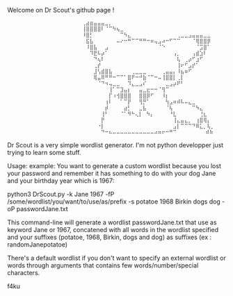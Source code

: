 Welcome on Dr Scout's github page ! 

                            ⢀⣴⣶⣤⣤⣤⣀⡀⠀⠀⠀⠀⠀⠀⠀⠀⠀⠀⠀⠀⠀⠀⠀⠀⠀⠀⠀⠀⠀⠀⠀⠀⠀⠀⠀⠀
                            ⢸⣿⣿⣿⣿⠇⠈⠉⠳⢦⣀⠀⠀⠀⠀⠀⠀⠀⠀⠀⠀⠀⠀⠀⠀⠀⠀⠀⠀⠀⠀⠀⠀⠀⠀⠀
                            ⠸⣿⡃⠀⠀⠀⠀⠀⠀⠀⠉⠳⣄⠀⠀⠀⠀⠀⠀⠀⠀⠀⠀⠀⠀⢀⣀⣀⣠⣤⣤⣤⣀⣀⠀⠀
                            ⠀⣯⣧⠀⠀⠀⠀⠀⠀⠤⠔⠒⠛⠉⠉⠛⠛⠒⠶⢤⣠⠴⠒⠋⠉⠉⠀⠀⠀⠈⢿⣿⣿⡿⠀⠀
                            ⠀⠸⣿⣧⠀⠀⣠⠀⠀⠀⠀⠀⠀⠀⠀⠀⠀⠀⠀⠀⠈⠑⠀⠀⠀⠀⠀⠀⠀⠀⠈⣩⣿⠁⠀⠀
                            ⠀⠀⠹⣟⠧⡴⠁⠀⠀⠀⠀⠀⠀⠀⠀⠀⠀⠀⠀⠀⠀⠀⠀⠀⢠⡀⠀⠀⠀⢠⣾⣱⠇⠀⠀⠀
                            ⠀⠀⠀⠙⢦⠇⠀⠀⠀⠀⠀⠀⠀⠀⠀⠀⠀⠀⠀⠀⠀⠀⠀⠀⠀⢧⠀⢀⡴⠋⣰⠋⠀⠀⠀⠀
                            ⠀⠀⠀⢀⡞⠀⠀⠀⠀⠀⠀⠀⠀⠀⠀⠀⠀⠀⠀⠀⠀⠀⠀⠀⠀⢸⠖⠋⣠⡞⠁⠀⠀⠀⠀⠀
                            ⠀⠀⠀⣸⢣⣾⣿⣧⠀⠀⠀⠀⠀⢀⣀⣀⣀⠀⠀⠀⠀⢀⣤⣤⡄⠸⣦⠶⠋⠀⠀⠀⠀⠀⠀⠀
                            ⠀⠀⠀⢿⣤⠿⠛⠛⠒⠉⠉⠁⣿⠟⠒⠚⣷⠈⠉⠒⠤⢸⣿⣿⡇⢀⡇⠀⠀⠀⠀⠀⠀⠀⠀⠀
                            ⠀⠀⠀⠀⠈⠙⠲⢤⣀⣀⠀⠀⠹⣄⣀⣠⠎⠀⠀⠀⠀⠀⣀⣠⡴⠟⠃⠀⠀⠀⠀⠀⠀⠀⠀⠀
                            ⠀⠀⠀⠀⠀⠀⠀⢸⠁⠉⣹⣤⡆⠀⠀⣤⣀⣖⠒⠒⠈⢻⠉⠀⠀⠀⠀⠀⠀⠀⠀⠀⠀⠀⠀⠀
                            ⠀⠀⠀⠀⠀⠀⠀⡏⠰⢺⣿⣿⣿⠀⠀⣿⣿⡿⠋⠀⠀⠸⡆⠀⠀⠀⠀⠀⠀⠀⠀⠀⠀⠀⠀⠀
                            ⠀⠀⠀⠀⠀⠀⢰⠇⠀⠀⠁⠉⡟⠀⠀⢻⡛⠁⠀⠀⠀⠀⢳⣠⠶⠾⠧⠤⣄⣀⠀⠀⠀⠀⠀⠀
                            ⠀⠀⠀⠀⠀⠀⡾⠀⠀⠀⠀⣴⡃⠀⠀⣀⣧⠀⠀⠀⠀⠀⠈⢧⠀⠀⠀⠀⠀⠉⠳⣄⠀⠀⠀⠀
                            ⠀⠀⠀⠀⠀⢸⠃⠀⠀⠀⠈⠁⠻⠓⢄⡇⠀⠳⡄⠀⠀⠀⠀⠘⣇⠀⠀⠀⠀⠀⠀⢘⣆⠀⠀⠀
                            ⠀⠀⠀⠀⠀⡟⠀⠀⠀⠀⠀⠀⠀⠀⠀⠀⠀⠀⠀⠀⠀⠀⠀⠀⢸⣄⣤⣄⡀⠀⢰⣿⢿⡄⠀⠀
                            ⠀⠀⠀⠀⠐⡇⠀⠀⠀⠀⠀⠀⠀⠀⠀⠀⠀⠀⠀⠀⠀⠀⠀⠀⣠⡇⠉⠉⠉⠙⠿⣅⡀⢧⡀⠀
                            ⠀⠀⠀⠀⠀⠙⠒⠦⠤⠤⠤⠤⠤⠤⠤⠤⠤⠤⠤⠴⠶⠖⠒⠛⠉⠀⠀⠀⠀⠀⠀  ⠾⠷⠀



Dr Scout is a very simple wordlist generator.
I'm not python developper just trying to learn some stuff.











Usage:
  example: You want to generate a custom wordlist because you lost your password and 
  remember it has something to do with your dog Jane and your birthday year which is 1967:
  
  python3 DrScout.py -k Jane 1967 -fP /some/wordlist/you/want/to/use/as/prefix -s potatoe 1968 Birkin dogs dog -oP passwordJane.txt
  
  This command-line will generate a wordlist passwordJane.txt that use as keyword Jane or 1967, concatened with all words in the wordlist specified
  and your suffixes (potatoe, 1968, Birkin, dogs and dog) as suffixes (ex : randomJanepotatoe)
  
  There's a default wordlist if you don't want to specify an external wordlist or words through arguments that contains few words/number/special characters.
  
  f4ku
